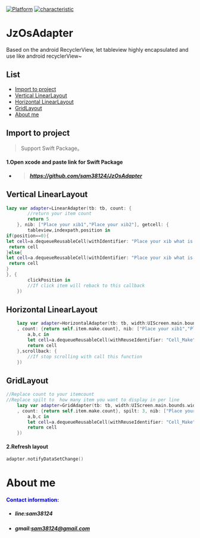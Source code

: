 [![Platform](https://img.shields.io/badge/Platform-%20IOS%20-brightgreen.svg)](https://github.com/sam38124)
[![characteristic](https://img.shields.io/badge/特點-%20輕量級%20%7C%20簡單易用%20%20%7C%20穩定%20-brightgreen.svg)](https://github.com/sam38124)
# JzOsAdapter
Based on the android RecyclerView, let tableview highly encapsulated and use like android recyclerView~
## List
* [Import to project](#Import)
* [Vertical LinearLayout](#linear)
* [Horizontal LinearLayout](#HorizontalAdapter)
* [GridLayout](#Grid)
* [About me](#About)


<a name="Import"></a>
## Import to project
> Support Swift Package。 <br/>

#### 1.Open xcode and paste link for Swift Package
+ > ##### https://github.com/sam38124/JzOsAdapter

## Vertical LinearLayout
```swift
lazy var adapter=LinearAdapter(tb: tb, count: {
        //return your item count
        return 5
    }, nib: ["Place your xib1","Place your xib2"], getcell: {
        tableview,indexpath,position in
if(position==0){
let cell=a.dequeueReusableCell(withIdentifier: "Place your xib what is define in nib  array") as! Cell_Program_Detail
 return cell
}else{
let cell=a.dequeueReusableCell(withIdentifier: "Place your xib what is define in nib  array") as! Cell_Program_info
 return cell
}    
}, {
        clickPosition in
        //If click item will reback to this callback
    })
```
<a name="HorizontalAdapter"></a>
## Horizontal LinearLayout
```swift
    lazy var adapter=HorizontalAdapter(tb: tb, width:UIScreen.main.bounds.width/3, height: UIScreen.main.bounds.width/3
    , count: {return self.item.make.count}, nib: ["Place your xib1","Place your xib2"], getcell: {
        a,b,c in
        let cell=a.dequeueReusableCell(withReuseIdentifier: "Cell_Make", for: b) as! Cell_Make
        return cell
    },scrollback: {
        //If stop scrolling with call this function
    })
```
<a name="Grid"></a>
## GridLayout
```swift
//Replace count to your itemcount
//Replace spilt to  how many item you want to display in per line
    lazy var adapter=GridAdapter(tb: tb, width:UIScreen.main.bounds.width/3, height: UIScreen.main.bounds.width/3
    , count: {return self.item.make.count}, spilt: 3, nib: ["Place your xib1","Place your xib2"], getcell: {
        a,b,c in
        let cell=a.dequeueReusableCell(withReuseIdentifier: "Cell_Make", for: b) as! Cell_Make
        return cell
    })
```


#### 2.Refresh layout
```swift
adapter.notifyDataSetChange()
```

<a name="About"></a>
# About me

#### <font color="#0000dd"> Contact information: </font><br /> 
+  ##### line:sam38124<br /> 

+  ##### gmail:sam38124@gmail.com
